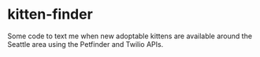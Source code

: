# kitten-finder
 
Some code to text me when new adoptable kittens are available around the Seattle area using the Petfinder and Twilio APIs.
